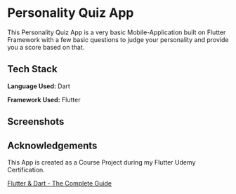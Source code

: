 
# Personality Quiz App

This Personality Quiz App is a very basic Mobile-Application built
on Flutter Framework with a few basic questions to judge your
personality and provide you a score based on that.


## Tech Stack

**Language Used:** Dart

**Framework Used:** Flutter

  
## Screenshots
  
## Acknowledgements

 This App is created as a Course Project during my Flutter Udemy
 Certification.
 
 [Flutter & Dart - The Complete Guide](https://www.udemy.com/course/learn-flutter-dart-to-build-ios-android-apps/)
  